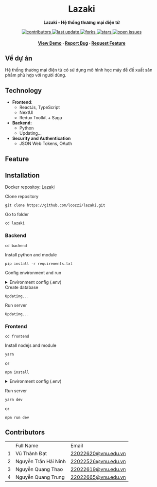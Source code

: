 <div align="center">
	<h1>Lazaki</h1>
	<p>
		<b>Lazaki - Hệ thống thương mại điện tử</b>
	</p>
	<!-- Badges -->
	<p>
	<a href="https://github.com/loozzi/lazaki/graphs/contributors">
		<img src="https://img.shields.io/github/contributors/loozzi/lazaki" alt="contributors" />
	</a>
	<a href="">
		<img src="https://img.shields.io/github/last-commit/loozzi/lazaki" alt="last update" />
	</a>
	<a href="https://github.com/loozzi/lazaki/network/members">
		<img src="https://img.shields.io/github/forks/loozzi/lazaki" alt="forks" />
	</a>
	<a href="https://github.com/loozzi/lazaki/stargazers">
		<img src="https://img.shields.io/github/stars/loozzi/lazaki" alt="stars" />
	</a>
	<a href="https://github.com/loozzi/lazaki/issues/">
		<img src="https://img.shields.io/github/issues/loozzi/lazaki" alt="open issues" />
	</a>
	</p>
	
<h4>
	<a href="#" target="_blank">View Demo</a>
<span> · </span>
	<a href="https://github.com/loozzi/lazaki/issues/">Report Bug</a>
<span> · </span>
	<a href="https://github.com/loozzi/lazaki/issues/">Request Feature</a>
</h4>
</div>

## Về dự án

<p>
	Hệ thống thương mại điện tử có sử dụng mô hình học máy để đề xuất sản phẩm phù hợp với người dùng.

</p>

## Technology

- **Frontend:**
  - ReactJs, TypeScript
  - NextUI
  - Redux Toolkit + Saga
- **Backend:**
  - Python
  - Updating...
- **Security and Authentication**
  - JSON Web Tokens, OAuth

## Feature

## Installation

Docker repositoy: [Lazaki](https://hub.docker.com/r/tahodev/lazaki/tags)

Clone repository

```
git clone https://github.com/loozzi/lazaki.git
```

Go to folder

```
cd lazaki
```

### Backend

```
cd backend
```

Install python and module

```
pip install -r requirements.txt
```

Config environment and run

<details>
<summary>Environment config (.env)</summary>

```
Updating...
```

</details>
Create database

```
Updating...
```

Run server

```
Updating...
```

### Frontend

```
cd frontend
```

Install nodejs and module

```
yarn
```

or

```
npm install
```

<details>
<summary>Environment config (.env)</summary>

```
REACT_APP_API_ENDPOINT=<api>
```

</details>

Run server

```
yarn dev
```

or

```
npm run dev
```

## Contributors

<center>
	<table>
		<th>
			<td>Full Name</td>
			<td>Email</td>
		</th>
		<tr>
			<td>1</td>
			<td>Vũ Thành Đạt</td>
			<td><a href="mailto:22022620@vnu.edu.vn">22022620@vnu.edu.vn</a></td>
		</tr>
		<tr>
			<td>2</td>
			<td>Nguyễn Trần Hải Ninh</td>
			<td><a href="mailto:22022526@vnu.edu.vn">22022526@vnu.edu.vn</a></td>
		</tr>
		<tr>
			<td>3</td>
			<td>Nguyễn Quang Thao</td>
			<td><a href="mailto:22022619@vnu.edu.vn">22022619@vnu.edu.vn</a></td>
		</tr>
		<tr>
			<td>4</td>
			<td>Nguyễn Quang Trung</td>
			<td><a href="mailto:22022665@vnu.edu.vn">22022665@vnu.edu.vn</a></td>
		</tr>
	</table>
</center>

